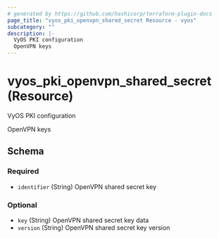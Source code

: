 ```yaml
---
# generated by https://github.com/hashicorp/terraform-plugin-docs
page_title: "vyos_pki_openvpn_shared_secret Resource - vyos"
subcategory: ""
description: |-
  VyOS PKI configuration
  OpenVPN keys
---
```


# vyos_pki_openvpn_shared_secret (Resource)

VyOS PKI configuration

OpenVPN keys



<!-- schema generated by tfplugindocs -->
## Schema

### Required

- `identifier` (String) OpenVPN shared secret key

### Optional

- `key` (String) OpenVPN shared secret key data
- `version` (String) OpenVPN shared secret key version
